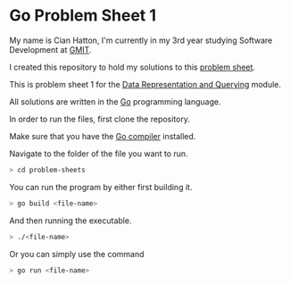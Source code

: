 # Go Problem Sheet 1
My name is Cian Hatton, I'm currently in my 3rd year studying Software Development at [GMIT](http://www.gmit.ie/).

I created this repository to hold my solutions to this [problem sheet](https://data-representation.github.io/problems/go-fundamentals.html).

This is problem sheet 1 for the [Data Representation and Querying](https://data-representation.github.io/) module.

All solutions are written in the [Go](https://golang.org/) programming language.

In order to run the files, first clone the repository.

Make sure that you have the [Go compiler](https://golang.org/dl/)  installed.

Navigate to the folder of the file you want to run.

```bash
> cd problem-sheets
```

You can run the program by either first building it.

```bash
> go build <file-name>
```

And then running the executable.

```bash
> ./<file-name>
```

Or you can simply use the command

```bash
> go run <file-name>
```


